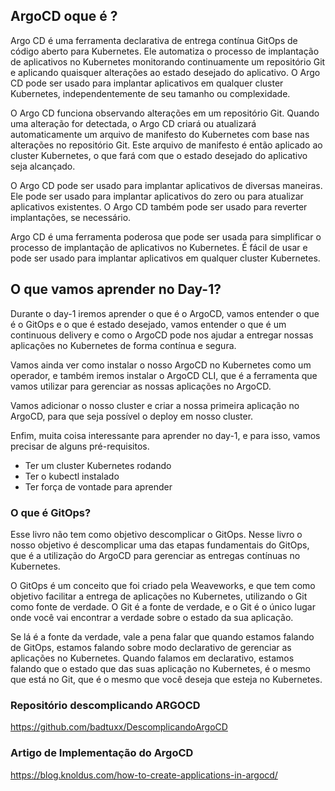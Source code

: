 ## ArgoCD oque é ?

Argo CD é uma ferramenta declarativa de entrega contínua GitOps de código aberto para Kubernetes. Ele automatiza o processo de implantação de aplicativos no Kubernetes monitorando continuamente um repositório Git e aplicando quaisquer alterações ao estado desejado do aplicativo. O Argo CD pode ser usado para implantar aplicativos em qualquer cluster Kubernetes, independentemente de seu tamanho ou complexidade.

O Argo CD funciona observando alterações em um repositório Git. Quando uma alteração for detectada, o Argo CD criará ou atualizará automaticamente um arquivo de manifesto do Kubernetes com base nas alterações no repositório Git. Este arquivo de manifesto é então aplicado ao cluster Kubernetes, o que fará com que o estado desejado do aplicativo seja alcançado.

O Argo CD pode ser usado para implantar aplicativos de diversas maneiras. Ele pode ser usado para implantar aplicativos do zero ou para atualizar aplicativos existentes. O Argo CD também pode ser usado para reverter implantações, se necessário.

Argo CD é uma ferramenta poderosa que pode ser usada para simplificar o processo de implantação de aplicativos no Kubernetes. É fácil de usar e pode ser usado para implantar aplicativos em qualquer cluster Kubernetes.



## O que vamos aprender no Day-1?
Durante o day-1 iremos aprender o que é o ArgoCD, vamos entender o que é o GitOps e o que é estado desejado, vamos entender o que é um continuous delivery e como o ArgoCD pode nos ajudar a entregar nossas aplicações no Kubernetes de forma contínua e segura.

Vamos ainda ver como instalar o nosso ArgoCD no Kubernetes como um operador, e também iremos instalar o ArgoCD CLI, que é a ferramenta que vamos utilizar para gerenciar as nossas aplicações no ArgoCD.

Vamos adicionar o nosso cluster e criar a nossa primeira aplicação no ArgoCD, para que seja possível o deploy em nosso cluster.

Enfim, muita coisa interessante para aprender no day-1, e para isso, vamos precisar de alguns pré-requisitos.

- Ter um cluster Kubernetes rodando
- Ter o kubectl instalado
- Ter força de vontade para aprender

### O que é GitOps?
Esse livro não tem como objetivo descomplicar o GitOps. Nesse livro o nosso objetivo é descomplicar uma das etapas fundamentais do GitOps, que é a utilização do ArgoCD para gerenciar as entregas contínuas no Kubernetes.

O GitOps é um conceito que foi criado pela Weaveworks, e que tem como objetivo facilitar a entrega de aplicações no Kubernetes, utilizando o Git como fonte de verdade. O Git é a fonte de verdade, e o Git é o único lugar onde você vai encontrar a verdade sobre o estado da sua aplicação.

Se lá é a fonte da verdade, vale a pena falar que quando estamos falando de GitOps, estamos falando sobre modo declarativo de gerenciar as aplicações no Kubernetes. Quando falamos em declarativo, estamos falando que o estado que das suas aplicação no Kubernetes, é o mesmo que está no Git, que é o mesmo que você deseja que esteja no Kubernetes.


### Repositório descomplicando ARGOCD
https://github.com/badtuxx/DescomplicandoArgoCD




### Artigo de Implementação do ArgoCD

https://blog.knoldus.com/how-to-create-applications-in-argocd/